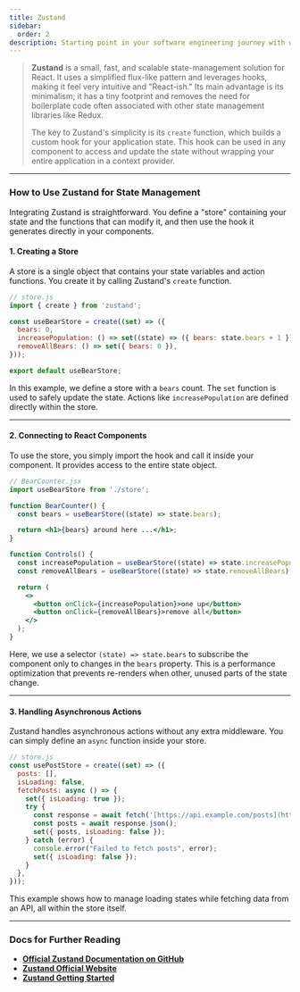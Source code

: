 ```yaml
---
title: Zustand
sidebar:
  order: 2
description: Starting point in your software engineering journey with webeet.
---
```


> **Zustand** is a small, fast, and scalable state-management solution for React. It uses a simplified flux-like pattern and leverages hooks, making it feel very intuitive and "React-ish." Its main advantage is its minimalism; it has a tiny footprint and removes the need for boilerplate code often associated with other state management libraries like Redux.
>
> The key to Zustand's simplicity is its `create` function, which builds a custom hook for your application state. This hook can be used in any component to access and update the state without wrapping your entire application in a context provider.

---

### **How to Use Zustand for State Management**

Integrating Zustand is straightforward. You define a "store" containing your state and the functions that can modify it, and then use the hook it generates directly in your components.

#### **1. Creating a Store**

A store is a single object that contains your state variables and action functions. You create it by calling Zustand's `create` function.

```jsx
// store.js
import { create } from 'zustand';

const useBearStore = create((set) => ({
  bears: 0,
  increasePopulation: () => set((state) => ({ bears: state.bears + 1 })),
  removeAllBears: () => set({ bears: 0 }),
}));

export default useBearStore;
````

In this example, we define a store with a `bears` count. The `set` function is used to safely update the state. Actions like `increasePopulation` are defined directly within the store.

-----

#### **2. Connecting to React Components**

To use the store, you simply import the hook and call it inside your component. It provides access to the entire state object.

```jsx
// BearCounter.jsx
import useBearStore from './store';

function BearCounter() {
  const bears = useBearStore((state) => state.bears);

  return <h1>{bears} around here ...</h1>;
}

function Controls() {
  const increasePopulation = useBearStore((state) => state.increasePopulation);
  const removeAllBears = useBearStore((state) => state.removeAllBears);

  return (
    <>
      <button onClick={increasePopulation}>one up</button>
      <button onClick={removeAllBears}>remove all</button>
    </>
  );
}
```

Here, we use a selector `(state) => state.bears` to subscribe the component only to changes in the `bears` property. This is a performance optimization that prevents re-renders when other, unused parts of the state change.

-----

#### **3. Handling Asynchronous Actions**

Zustand handles asynchronous actions without any extra middleware. You can simply define an `async` function inside your store.

```jsx
// store.js
const usePostStore = create((set) => ({
  posts: [],
  isLoading: false,
  fetchPosts: async () => {
    set({ isLoading: true });
    try {
      const response = await fetch('[https://api.example.com/posts](https://api.example.com/posts)');
      const posts = await response.json();
      set({ posts, isLoading: false });
    } catch (error) {
      console.error("Failed to fetch posts", error);
      set({ isLoading: false });
    }
  },
}));
```

This example shows how to manage loading states while fetching data from an API, all within the store itself.

-----

### **Docs for Further Reading**

  * [**Official Zustand Documentation on GitHub**](https://github.com/pmndrs/zustand)
  * [**Zustand Official Website**](https://zustand-demo.pmnd.rs/)
  * [**Zustand Getting Started**](https://zustand.docs.pmnd.rs/getting-started/introduction)


<!-- end list -->

```
```
